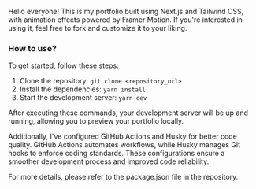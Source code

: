 Hello everyone! This is my portfolio built using Next.js and Tailwind CSS, with animation effects powered by Framer Motion. If you're interested in using it, feel free to fork and customize it to your liking.

### How to use?

To get started, follow these steps:

1. Clone the repository:
``` git clone <repository_url> ```
2. Install the dependencies:
  ``` yarn install ```
3. Start the development server:
    ``` yarn dev ```
    
After executing these commands, your development server will be up and running, allowing you to preview your portfolio locally.

Additionally, I've configured GitHub Actions and Husky for better code quality. GitHub Actions automates workflows, while Husky manages Git hooks to enforce coding standards. These configurations ensure a smoother development process and improved code reliability.

For more details, please refer to the package.json file in the repository.
 
    
